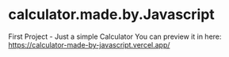 # calculator.made.by.Javascript
First Project - Just a simple Calculator
You can preview it in here: https://calculator-made-by-javascript.vercel.app/
